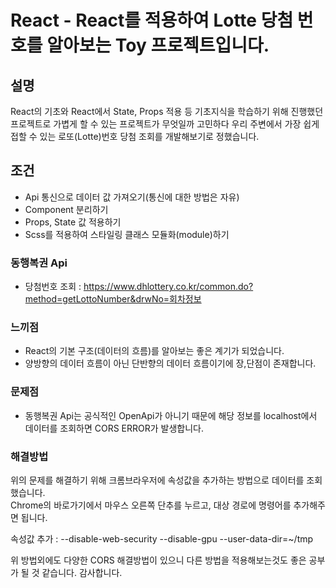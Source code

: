 # React - React를 적용하여 Lotte 당첨 번호를 알아보는 Toy 프로젝트입니다.

## 설명
React의 기초와 React에서 State, Props 적용 등 기초지식을 학습하기 위해 진행했던 프로젝트로 가볍게 할 수 있는 프로젝트가 무엇일까 고민하다 우리 주변에서 가장 쉽게 접할 수 있는 로또(Lotte)번호 당첨 조회를 개발해보기로 정했습니다. 

## 조건
- Api 통신으로 데이터 값 가져오기(통신에 대한 방법은 자유)  
- Component 분리하기  
- Props, State 값 적용하기  
- Scss를 적용하여 스타일링 클래스 모듈화(module)하기  

### 동행복권 Api
- 당첨번호 조회 : https://www.dhlottery.co.kr/common.do?method=getLottoNumber&drwNo=회차정보

### 느끼점
- React의 기본 구조(데이터의 흐름)를 알아보는 좋은 계기가 되었습니다. 
- 양방향의 데이터 흐름이 아닌 단반향의 데이터 흐름이기에 장,단점이 존재합니다.

### 문제점
- 동행복권 Api는 공식적인 OpenApi가 아니기 때문에 해당 정보를 localhost에서 데이터를 조회하면 CORS ERROR가 발생합니다.  


### 해결방법
위의 문제를 해결하기 위해 크롬브라우저에 속성값을 추가하는 방법으로 데이터를 조회했습니다.  
Chrome의 바로가기에서 마우스 오른쪽 단추를 누르고, 대상 경로에 명령어를 추가해주면 됩니다.  

속성값 추가 : --disable-web-security --disable-gpu --user-data-dir=~/tmp

위 방법외에도 다양한 CORS 해결방법이 있으니 다른 방법을 적용해보는것도 좋은 공부가 될 것 같습니다.
감사합니다.
